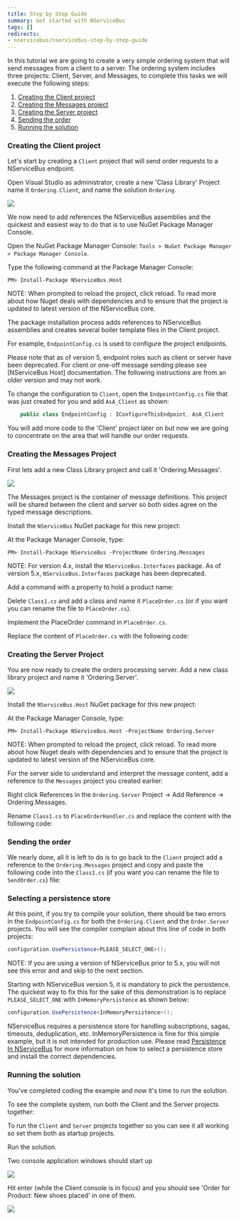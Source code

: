 ```yaml
---
title: Step by Step Guide
summary: Get started with NServiceBus
tags: []
redirects:
- nservicebus/nservicebus-step-by-step-guide
---
```


In this tutorial we are going to create a very simple ordering system that will send messages from a client to a server. The ordering system includes three projects: Client, Server, and Messages, to complete this tasks we will execute the following steps:

1.  [Creating the Client project](#Creating-the-Client-project)
2.  [Creating the Messages project](#Creating-the-Messages-Project)
3.  [Creating the Server project](#Creating-the-Server-Project)
4.  [Sending the order](#Sending-the-order)
5.  [Running the solution](#Running-the-solution)

### Creating the Client project

Let's start by creating a `Client` project that will send order requests to a NServiceBus endpoint.

Open Visual Studio as administrator, create a new 'Class Library' Project name it `Ordering.Client`, and name the solution `Ordering`.

![](package-manager-console.png)

We now need to add references the NServiceBus assemblies and the quickest and easiest way to do that is to use NuGet Package Manager Console.

Open the NuGet Package Manager Console: `Tools > NuGet Package Manager > Package Manager Console`.

Type the following command at the Package Manager Console:

    PM> Install-Package NServiceBus.Host

NOTE: When prompted to reload the project, click reload. To read more about how Nuget deals with dependencies and to ensure that the project is updated to latest version of the NServiceBus core.

The package installation process adds references to NServiceBus assemblies and creates several boiler template files in the Client project.

For example, `EndpointConfig.cs` is used to configure the project endpoints.

Please note that as of version 5, endpoint roles such as client or server have been deprecated. For client or one-off message sending please see [NServiceBus Host] documentation. The following instructions are from an older version and may not work.

To change the configuration to `Client`, open the `EndpointConfig.cs` file that was just created for you and add `AsA_Client` as shown:

```C#
    public class EndpointConfig : IConfigureThisEndpoint, AsA_Client
```

 You will add more code to the 'Client' project later on but now we are going to concentrate on the area that will handle our order requests.

### Creating the Messages Project

First lets add a new Class Library project and call it 'Ordering.Messages'.

[![](create-messages.png)](create-messages.png)

The Messages project is the container of message definitions. This project will be shared between the client and server so both sides agree on the typed message descriptions.

Install the `NServiceBus` NuGet package for this new project:

At the Package Manager Console, type:

    PM> Install-Package NServiceBus -ProjectName Ordering.Messages

NOTE: For version 4.x, install the `NServiceBus.Interfaces` package. As of version 5.x, `NServiceBus.Interfaces` package has been deprecated.

Add a command with a property to hold a product name:

Delete `Class1.cs` and add a class and name it `PlaceOrder.cs` (or if you want you can rename the file to `PlaceOrder.cs`).

Implement the PlaceOrder command in `PlaceOrder.cs`.

Replace the content of `PlaceOrder.cs` with the following code:

<!--import PlaceOrder-->

### Creating the Server Project

You are now ready to create the orders processing server. Add a new class library project and name it 'Ordering.Server'.

[![](create-server.png)](create-server.png)

Install the `NServiceBus.Host` NuGet package for this new project:

At the Package Manager Console, type:

    PM> Install-Package NServiceBus.Host -ProjectName Ordering.Server

NOTE: When prompted to reload the project, click reload. To read more about how Nuget deals with dependencies and to ensure that the project is updated to latest version of the NServiceBus core.

For the server side to understand and interpret the message content, add a reference to the `Messages` project you created earlier:

Right click References in the `Ordering.Server` Project -\> Add Reference -\> Ordering.Messages.

Rename `Class1.cs` to `PlaceOrderHandler.cs` and replace the content with the following code:

<!-- import PlaceOrderHandler -->

### Sending the order

We nearly done, all it is left to do is to go back to the `Client` project add a reference to the `Ordering.Messages` project and copy and paste the following code into the `Class1.cs` (if you want you can rename the file to `SendOrder.cs`) file:

<!-- import SendOrder -->

### Selecting a persistence store

At this point, if you try to compile your solution, there should be two errors in the `EndpointConfig.cs` for both the `Ordering.Client` and the `Order.Server` projects. You will see the compiler complain about this line of code in both projects:

````C#
configuration.UsePersistence<PLEASE_SELECT_ONE>();
````

NOTE: If you are using a version of NServiceBus prior to 5.x, you will not see this error and and skip to the next section.

Starting with NServiceBus version 5, it is mandatory to pick the persistence. The quickest way to fix this for the sake of this demonstration is to replace `PLEASE_SELECT_ONE` with `InMemoryPersistence` as shown below:

````C#
configuration.UsePersistence<InMemoryPersistence>();
````

NServiceBus requires a persistence store for handling subscriptions, sagas, timeouts, deduplication, etc. InMemoryPersistence is fine for this simple example, but it is not intended for production use. Please read [Persistence In NServiceBus](/nservicebus/persistence/) for more information on how to select a persistence store and install the correct dependencies.

### Running the solution

You've completed coding the example and now it's time to run the solution. 

To see the complete system, run both the Client and the Server projects together:

To run the `Client` and `Server` projects together so you can see it all working so set them both as startup projects.

Run the solution.

Two console application windows should start up

![](run-1.png)

Hit enter (while the Client console is in focus) and you should see 'Order for Product: New shoes placed' in one of them.

![](run-2.png)
